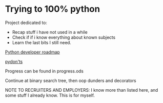# Trying to 100% python

Project dedicated to:
- Recap stuff i have not used in a while
- Check if if i know everything about known subjects
- Learn the last bits I still need.

[Python developer roadmap](https://roadmap.sh/python)

[pydon'ts](https://mathspp.com/blog/pydonts)

Progress can be found in progress.ods

Continue at binary search tree, then oop dunders and decorators

NOTE TO RECRUITERS AND EMPLOYERS: I know more than listed here, and some stuff I already know. This is for myself.
